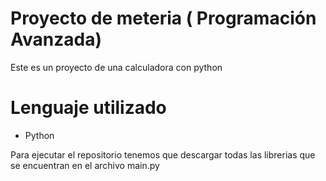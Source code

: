 # Proyecto de meteria ( Programación Avanzada)

Este es un proyecto de una calculadora con python 

# Lenguaje utilizado
- Python

Para ejecutar el repositorio tenemos que descargar todas las librerias que se encuentran
en el archivo main.py

